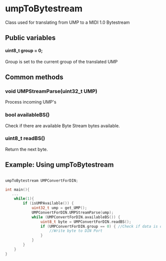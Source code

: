 # umpToBytestream
Class used for translating from UMP to a MIDI 1.0 Bytestream

## Public variables

#### uint8_t group = 0;

Group is set to the current group of the translated UMP


## Common methods
### void UMPStreamParse(uint32_t UMP)
Process incoming UMP's

### bool availableBS()
Check if there are available Byte Stream bytes available.

### uint8_t readBS()
Return the next byte.

## Example: Using umpToBytestream 

```c++

umpToBytestream UMPConvertForDIN;

int main(){
   ...
    while(1){
        if (isUMPAvailable()) {
            uint32_t ump = get_UMP();
            UMPConvertForDIN.UMPStreamParse(ump);
            while (UMPConvertForDIN.availableBS()) {
                uint8_t byte = UMPConvertForDIN.readBS();
                if (UMPConvertForDIN.group == 0) { //Check if data is on correct group
                    //Write byte to DIN Port
                }
            }
        }
    }
}
```

